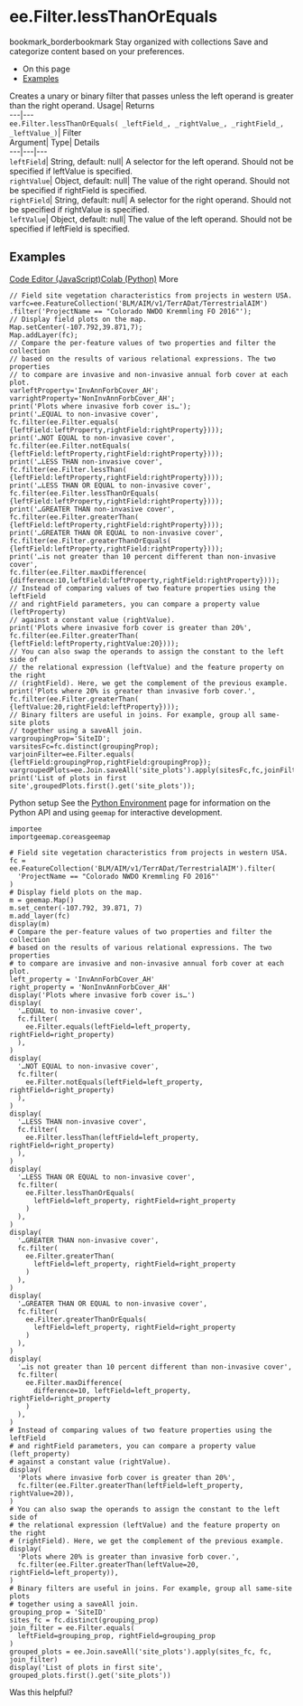  
#  ee.Filter.lessThanOrEquals 
bookmark_borderbookmark Stay organized with collections  Save and categorize content based on your preferences.
  * On this page
  * [Examples](https://developers.google.com/earth-engine/apidocs/ee-filter-lessthanorequals#examples)


Creates a unary or binary filter that passes unless the left operand is greater than the right operand. 
Usage| Returns  
---|---  
`ee.Filter.lessThanOrEquals( _leftField_, _rightValue_, _rightField_, _leftValue_)`| Filter  
Argument| Type| Details  
---|---|---  
`leftField`| String, default: null| A selector for the left operand. Should not be specified if leftValue is specified.  
`rightValue`| Object, default: null| The value of the right operand. Should not be specified if rightField is specified.  
`rightField`| String, default: null| A selector for the right operand. Should not be specified if rightValue is specified.  
`leftValue`| Object, default: null| The value of the left operand. Should not be specified if leftField is specified.  
## Examples
[Code Editor (JavaScript)](https://developers.google.com/earth-engine/apidocs/ee-filter-lessthanorequals#code-editor-javascript-sample)[Colab (Python)](https://developers.google.com/earth-engine/apidocs/ee-filter-lessthanorequals#colab-python-sample) More
```
// Field site vegetation characteristics from projects in western USA.
varfc=ee.FeatureCollection('BLM/AIM/v1/TerrADat/TerrestrialAIM')
.filter('ProjectName == "Colorado NWDO Kremmling FO 2016"');
// Display field plots on the map.
Map.setCenter(-107.792,39.871,7);
Map.addLayer(fc);
// Compare the per-feature values of two properties and filter the collection
// based on the results of various relational expressions. The two properties
// to compare are invasive and non-invasive annual forb cover at each plot.
varleftProperty='InvAnnForbCover_AH';
varrightProperty='NonInvAnnForbCover_AH';
print('Plots where invasive forb cover is…');
print('…EQUAL to non-invasive cover',
fc.filter(ee.Filter.equals(
{leftField:leftProperty,rightField:rightProperty})));
print('…NOT EQUAL to non-invasive cover',
fc.filter(ee.Filter.notEquals(
{leftField:leftProperty,rightField:rightProperty})));
print('…LESS THAN non-invasive cover',
fc.filter(ee.Filter.lessThan(
{leftField:leftProperty,rightField:rightProperty})));
print('…LESS THAN OR EQUAL to non-invasive cover',
fc.filter(ee.Filter.lessThanOrEquals(
{leftField:leftProperty,rightField:rightProperty})));
print('…GREATER THAN non-invasive cover',
fc.filter(ee.Filter.greaterThan(
{leftField:leftProperty,rightField:rightProperty})));
print('…GREATER THAN OR EQUAL to non-invasive cover',
fc.filter(ee.Filter.greaterThanOrEquals(
{leftField:leftProperty,rightField:rightProperty})));
print('…is not greater than 10 percent different than non-invasive cover',
fc.filter(ee.Filter.maxDifference(
{difference:10,leftField:leftProperty,rightField:rightProperty})));
// Instead of comparing values of two feature properties using the leftField
// and rightField parameters, you can compare a property value (leftProperty)
// against a constant value (rightValue).
print('Plots where invasive forb cover is greater than 20%',
fc.filter(ee.Filter.greaterThan(
{leftField:leftProperty,rightValue:20})));
// You can also swap the operands to assign the constant to the left side of
// the relational expression (leftValue) and the feature property on the right
// (rightField). Here, we get the complement of the previous example.
print('Plots where 20% is greater than invasive forb cover.',
fc.filter(ee.Filter.greaterThan(
{leftValue:20,rightField:leftProperty})));
// Binary filters are useful in joins. For example, group all same-site plots
// together using a saveAll join.
vargroupingProp='SiteID';
varsitesFc=fc.distinct(groupingProp);
varjoinFilter=ee.Filter.equals(
{leftField:groupingProp,rightField:groupingProp});
vargroupedPlots=ee.Join.saveAll('site_plots').apply(sitesFc,fc,joinFilter);
print('List of plots in first site',groupedPlots.first().get('site_plots'));
```
Python setup
See the [ Python Environment](https://developers.google.com/earth-engine/guides/python_install) page for information on the Python API and using `geemap` for interactive development.
```
importee
importgeemap.coreasgeemap
```
```
# Field site vegetation characteristics from projects in western USA.
fc = ee.FeatureCollection('BLM/AIM/v1/TerrADat/TerrestrialAIM').filter(
  'ProjectName == "Colorado NWDO Kremmling FO 2016"'
)
# Display field plots on the map.
m = geemap.Map()
m.set_center(-107.792, 39.871, 7)
m.add_layer(fc)
display(m)
# Compare the per-feature values of two properties and filter the collection
# based on the results of various relational expressions. The two properties
# to compare are invasive and non-invasive annual forb cover at each plot.
left_property = 'InvAnnForbCover_AH'
right_property = 'NonInvAnnForbCover_AH'
display('Plots where invasive forb cover is…')
display(
  '…EQUAL to non-invasive cover',
  fc.filter(
    ee.Filter.equals(leftField=left_property, rightField=right_property)
  ),
)
display(
  '…NOT EQUAL to non-invasive cover',
  fc.filter(
    ee.Filter.notEquals(leftField=left_property, rightField=right_property)
  ),
)
display(
  '…LESS THAN non-invasive cover',
  fc.filter(
    ee.Filter.lessThan(leftField=left_property, rightField=right_property)
  ),
)
display(
  '…LESS THAN OR EQUAL to non-invasive cover',
  fc.filter(
    ee.Filter.lessThanOrEquals(
      leftField=left_property, rightField=right_property
    )
  ),
)
display(
  '…GREATER THAN non-invasive cover',
  fc.filter(
    ee.Filter.greaterThan(
      leftField=left_property, rightField=right_property
    )
  ),
)
display(
  '…GREATER THAN OR EQUAL to non-invasive cover',
  fc.filter(
    ee.Filter.greaterThanOrEquals(
      leftField=left_property, rightField=right_property
    )
  ),
)
display(
  '…is not greater than 10 percent different than non-invasive cover',
  fc.filter(
    ee.Filter.maxDifference(
      difference=10, leftField=left_property, rightField=right_property
    )
  ),
)
# Instead of comparing values of two feature properties using the leftField
# and rightField parameters, you can compare a property value (left_property)
# against a constant value (rightValue).
display(
  'Plots where invasive forb cover is greater than 20%',
  fc.filter(ee.Filter.greaterThan(leftField=left_property, rightValue=20)),
)
# You can also swap the operands to assign the constant to the left side of
# the relational expression (leftValue) and the feature property on the right
# (rightField). Here, we get the complement of the previous example.
display(
  'Plots where 20% is greater than invasive forb cover.',
  fc.filter(ee.Filter.greaterThan(leftValue=20, rightField=left_property)),
)
# Binary filters are useful in joins. For example, group all same-site plots
# together using a saveAll join.
grouping_prop = 'SiteID'
sites_fc = fc.distinct(grouping_prop)
join_filter = ee.Filter.equals(
  leftField=grouping_prop, rightField=grouping_prop
)
grouped_plots = ee.Join.saveAll('site_plots').apply(sites_fc, fc, join_filter)
display('List of plots in first site', grouped_plots.first().get('site_plots'))
```

Was this helpful?
